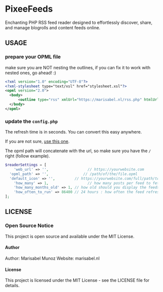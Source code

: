 # PixeeFeeds
Enchanting PHP RSS feed reader designed to effortlessly discover, share, and manage blogrolls and content feeds online. 


## USAGE

### prepare your OPML file

make sure you are NOT nesting the outlines, if you can fix it to work with nested ones, go ahead! :) 

```xml
<?xml version="1.0" encoding="UTF-8"?>
<?xml-stylesheet type="text/xsl" href="stylesheet.xsl"?>
<opml version="2.0">
  <body>
      <outline type="rss" xmlUrl="https://marisabel.nl/rss.php" htmlUrl="https://marisabel.nl" text="Marisabel Munoz" title="Marisabel Munoz"/>
  </body>
</opml>
```

### update the `config.php`

The refresh time is in seconds. You can convert this easy anywhere.

If you are not sure, [use this one](https://www.unitconverters.net/time-converter.html).

The opml path will concatenate with the url, so make sure you have the `/` right (follow example). 

```php
$readerSettings = [  
	'web_url' => '',			      // https://yourwebsite.com
  'opml_path' => '',			    // /path/of/the/file.opml
  'default_icon' => '',		    // https://yourwebsite.com/full/path/to/icon.svg
	'how_many' => 1,			      // how many posts per feed to fetch
	'how_many_months_old' => 1,	// how old should you display the feeds in months
	'how_often_to_run' => 86400	// 24 hours : how often the feed refreshes in seconds
];
```


## LICENSE

### Open Source Notice
This project is open source and available under the MIT License.

#### Author
Author: Marisabel Munoz
Website: marisabel.nl

#### License
This project is licensed under the MIT License - see the LICENSE file for details.
